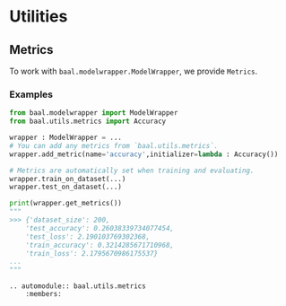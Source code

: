 # Utilities


## Metrics

To work with `baal.modelwrapper.ModelWrapper`, we provide `Metrics`.


### Examples

```python
from baal.modelwrapper import ModelWrapper
from baal.utils.metrics import Accuracy

wrapper : ModelWrapper = ...
# You can add any metrics from `baal.utils.metrics`.
wrapper.add_metric(name='accuracy',initializer=lambda : Accuracy())

# Metrics are automatically set when training and evaluating.
wrapper.train_on_dataset(...)
wrapper.test_on_dataset(...)

print(wrapper.get_metrics())
"""
>>> {'dataset_size': 200,
    'test_accuracy': 0.26038339734077454,
    'test_loss': 2.190103769302368,
    'train_accuracy': 0.3214285671710968,
    'train_loss': 2.1795670986175537}
...
"""
```

```eval_rst
.. automodule:: baal.utils.metrics
    :members:
```